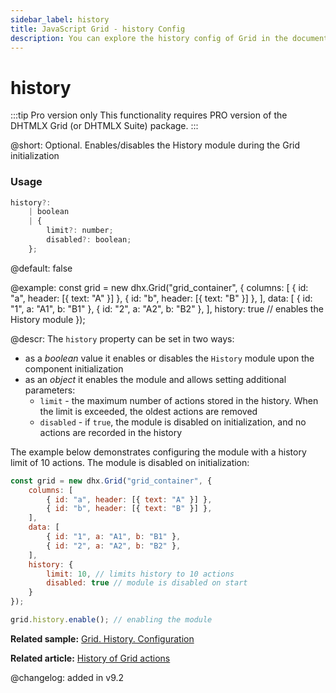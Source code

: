 ```yaml
---
sidebar_label: history
title: JavaScript Grid - history Config 
description: You can explore the history config of Grid in the documentation of the DHTMLX JavaScript UI library. Browse developer guides and API reference, try out code examples and live demos, and download a free 30-day evaluation version of DHTMLX Suite.
---
```


# history

:::tip Pro version only 
This functionality requires PRO version of the DHTMLX Grid (or DHTMLX Suite) package.
:::

@short: Optional. Enables/disables the History module during the Grid initialization

### Usage

~~~jsx
history?:
    | boolean
    | {
        limit?: number;
        disabled?: boolean;
    };
~~~

@default: false

@example:
const grid = new dhx.Grid("grid_container", {
    columns: [
        { id: "a", header: [{ text: "A" }] },
        { id: "b", header: [{ text: "B" }] },
    ],
    data: [
        { id: "1", a: "A1", b: "B1" },
        { id: "2", a: "A2", b: "B2" },
    ],
    history: true // enables the History module
});

@descr:
The `history` property can be set in two ways:
- as a *boolean* value it enables or disables the `History` module upon the component initialization
- as an *object* it enables the module and allows setting additional parameters:
	- `limit` - the maximum number of actions stored in the history. When the limit is exceeded, the oldest actions are removed
	- `disabled` - if `true`, the module is disabled on initialization, and no actions are recorded in the history

The example below demonstrates configuring the module with a history limit of 10 actions. The module is disabled on initialization:

~~~jsx
const grid = new dhx.Grid("grid_container", {
    columns: [
        { id: "a", header: [{ text: "A" }] },
        { id: "b", header: [{ text: "B" }] },
    ],
    data: [
        { id: "1", a: "A1", b: "B1" },
        { id: "2", a: "A2", b: "B2" },
    ],
    history: {
        limit: 10, // limits history to 10 actions
        disabled: true // module is disabled on start
    }
});

grid.history.enable(); // enabling the module
~~~

**Related sample:** [Grid. History. Configuration](https://snippet.dhtmlx.com/m88562wf)

**Related article:** [History of Grid actions](grid/configuration.md/#history-of-grid-actions)

@changelog: added in v9.2